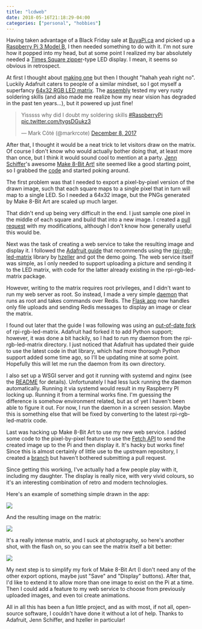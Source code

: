 ```yaml
---
title: "lcdweb"
date: 2018-05-16T21:18:29-04:00
categories: ["personal", "hobbies"]
---
```

Having taken advantage of a Black Friday sale at [BuyaPi.ca][] and
picked up a [Raspberry Pi 3 Model B][], I then needed something to do
with it. I'm not sure how it popped into my head, but at some point I
realized my bar absolutely needed a [Times Square zipper][]-type LED
display. I mean, it seems so obvious in retrospect.

At first I thought about [making one][] but then I thought "hahah yeah
right no". Luckily Adafruit caters to people of a similar mindset, so
I got myself a superfancy [64x32 RGB LED matrix][]. The [assembly][]
tested my very rusty soldering skills (and also made me realize how
my near vision has degraded in the past ten years...), but it powered
up just fine!

<blockquote class="twitter-tweet" data-lang="en"><p lang="en"
dir="ltr">Yisssss why did I doubt my soldering skills <a
href="https://twitter.com/hashtag/RaspberryPi?src=hash&amp;ref_src=twsrc%5Etfw">#RaspberryPi</a>
<a
href="https://t.co/tygsDGukz3">pic.twitter.com/tygsDGukz3</a></p>&mdash;
Mark Côté (@markrcote) <a
href="https://twitter.com/markrcote/status/938968754964324352?ref_src=twsrc%5Etfw">December
8, 2017</a></blockquote> <script async
src="https://platform.twitter.com/widgets.js"
charset="utf-8"></script>

After that, I thought it would be a neat trick to let visitors draw on
the matrix. Of course I don't know who would actually bother doing
that, at least more than once, but I think it would sound cool to
mention at a party. [Jenn Schiffer][]'s awesome [Make 8-Bit Art!][]
site seemed like a good starting point, so I grabbed the [code][] and
started poking around.

The first problem was that I needed to export a pixel-by-pixel version
of the drawn image, such that each square maps to a single pixel that
in turn will map to a single LED. So I needed a 64x32 image, but the
PNGs generated by Make 8-Bit Art are scaled up much larger.

That didn't end up being very difficult in the end. I just sample one
pixel in the middle of each square and build that into a new image. I
created a [pull request][] with my modifications, although I don't
know how generally useful this would be.

Next was the task of creating a web service to take the resulting
image and display it. I followed the [Adafruit guide][] that
recommends using the [rpi-rgb-led-matrix][] library by [hzeller][] and
got the demo going. The web service itself was simple, as I only
needed to support uploading a picture and sending it to the LED
matrix, with code for the latter already existing in the
rpi-rgb-led-matrix package.

However, writing to the matrix requires root privileges, and I didn't
want to run my web server as root. So instead, I made a very simple
[daemon][] that runs as root and takes commands over Redis. The
[Flask app][] now handles only file uploads and sending Redis messages
to display an image or clear the matrix.

I found out later that the guide I was following was using an
[out-of-date fork][] of rpi-rgb-led-matrix. Adafruit had forked it to
add Python support; however, it was done a bit hackily, so I had to
run my daemon from the rpi-rgb-led-matrix directory. I just noticed
that Adafruit has updated their guide to use the latest code in that
library, which had more thorough Python support added some time ago,
so I'll be updating mine at some point. Hopefully this will let me run
the daemon from its own directory.

I also set up a WSGI server and got it running with systemd and nginx
(see the [README][] for details). Unfortunately I had less luck
running the daemon automatically. Running it via systemd would result
in my Raspberry PI locking up. Running it from a terminal works
fine. I'm guessing the difference is somehow environment related, but
as of yet I haven't been able to figure it out. For now, I run the
daemon in a screen session. Maybe this is something else that will be
fixed by converting to the latest rpi-rgb-led-matrix code.

Last was hacking up Make 8-Bit Art to use my new web service. I added
some code to the pixel-by-pixel feature to use the [Fetch API][] to
send the created image up to the Pi and then display it. It's hacky
but works fine! Since this is almost certainly of little use to the
upstream repository, I created a [branch][] but haven't bothered
submitting a pull request.

Since getting this working, I've actually had a few people play with
it, including my daughter. The display is really nice, with very vivid
colours, so it's an interesting combination of retro and modern
technologies.

Here's an example of something simple drawn in the app:

<img src="/images/screenshot-make-8-bit-art.png">

And the resulting image on the matrix:

<img src="/images/led-matrix-hi.jpg">

It's a really intense matrix, and I suck at photography, so here's
another shot, with the flash on, so you can see the matrix itself a
bit better:

<img src="/images/led-matrix-hi-flash.jpg">

My next step is to simplify my fork of Make 8-Bit Art (I don't need
any of the other export options, maybe just "Save" and "Display"
buttons).  After that, I'd like to extend it to allow more than one
image to exist on the Pi at a time.  Then I could add a feature to my
web service to choose from previously uploaded images, and even toi
create animations.

All in all this has been a fun little project, and as with most, if
not all, open-source software, I couldn't have done it without a lot
of help.  Thanks to Adafruit, Jenn Schiffer, and hzeller in particular!

[BuyaPi.ca]: https://www.buyapi.ca
[Raspberry Pi 3 Model B]: https://www.raspberrypi.org/products/raspberry-pi-3-model-b/
[Times Square zipper]: https://www.wired.com/2008/11/nov-6-1928-all-the-news-thats-lit-2/
[making one]: https://www.makeuseof.com/tag/weekend-project-build-giant-led-pixel-display/
[64x32 RGB LED matrix]: https://www.adafruit.com/product/2279
[assembly]: https://learn.adafruit.com/adafruit-rgb-matrix-plus-real-time-clock-hat-for-raspberry-pi
[Jenn Schiffer]: http://jennmoney.biz/
[Make 8-Bit Art!]: https://make8bitart.com/
[code]: https://github.com/jennschiffer/make8bitart
[pull request]: https://github.com/jennschiffer/make8bitart/pull/66
[Adafruit guide]: https://learn.adafruit.com/adafruit-rgb-matrix-plus-real-time-clock-hat-for-raspberry-pi/driving-matrices
[rpi-rgb-led-matrix]: https://github.com/hzeller/rpi-rgb-led-matrix
[hzeller]: https://github.com/hzeller
[daemon]: https://github.com/markrcote/ledweb/blob/master/ledservice.py
[Flask app]: https://github.com/markrcote/ledweb/blob/master/ledweb.py
[branch]: https://github.com/markrcote/make8bitart/tree/ledweb
[out-of-date fork]: https://github.com/hzeller/rpi-rgb-led-matrix/issues/9#issuecomment-61035344
[README]: https://github.com/markrcote/ledweb/blob/master/README.md
[Fetch API]: https://developer.mozilla.org/en-US/docs/Web/API/Fetch_API
